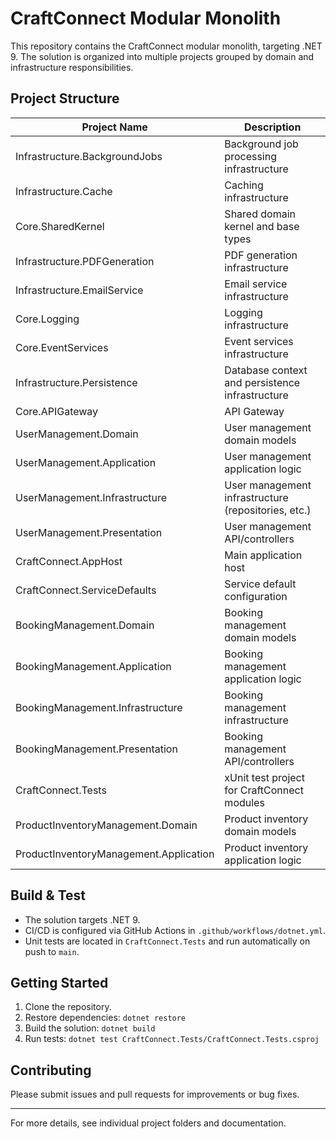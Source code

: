 # CraftConnect Modular Monolith

This repository contains the CraftConnect modular monolith, targeting .NET 9. The solution is organized into multiple projects grouped by domain and infrastructure responsibilities.

## Project Structure

| Project Name | Description |
|-------------|-------------|
| Infrastructure.BackgroundJobs | Background job processing infrastructure |
| Infrastructure.Cache | Caching infrastructure |
| Core.SharedKernel | Shared domain kernel and base types |
| Infrastructure.PDFGeneration | PDF generation infrastructure |
| Infrastructure.EmailService | Email service infrastructure |
| Core.Logging | Logging infrastructure |
| Core.EventServices | Event services infrastructure |
| Infrastructure.Persistence | Database context and persistence infrastructure |
| Core.APIGateway | API Gateway |
| UserManagement.Domain | User management domain models |
| UserManagement.Application | User management application logic |
| UserManagement.Infrastructure | User management infrastructure (repositories, etc.) |
| UserManagement.Presentation | User management API/controllers |
| CraftConnect.AppHost | Main application host |
| CraftConnect.ServiceDefaults | Service default configuration |
| BookingManagement.Domain | Booking management domain models |
| BookingManagement.Application | Booking management application logic |
| BookingManagement.Infrastructure | Booking management infrastructure |
| BookingManagement.Presentation | Booking management API/controllers |
| CraftConnect.Tests | xUnit test project for CraftConnect modules |
| ProductInventoryManagement.Domain | Product inventory domain models |
| ProductInventoryManagement.Application | Product inventory application logic |

## Build & Test

- The solution targets .NET 9.
- CI/CD is configured via GitHub Actions in `.github/workflows/dotnet.yml`.
- Unit tests are located in `CraftConnect.Tests` and run automatically on push to `main`.

## Getting Started

1. Clone the repository.
2. Restore dependencies: `dotnet restore`
3. Build the solution: `dotnet build`
4. Run tests: `dotnet test CraftConnect.Tests/CraftConnect.Tests.csproj`

## Contributing

Please submit issues and pull requests for improvements or bug fixes.

---

For more details, see individual project folders and documentation.